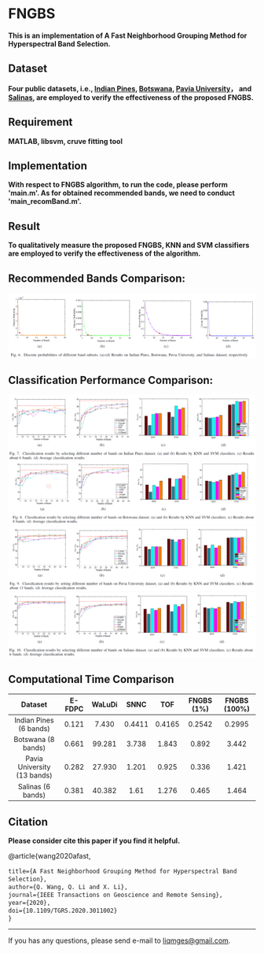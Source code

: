 FNGBS
======
**This is an implementation of  A Fast Neighborhood Grouping Method for Hyperspectral Band Selection.**
  
Dataset
------
**Four public datasets, i.e., [Indian Pines](http://www.ehu.eus/ccwintco/index.php?title=Hyperspectral_Remote_Sensing_Scenes "Indian Pines"), [Botswana](http://www.ehu.eus/ccwintco/index.php?title=Hyperspectral_Remote_Sensing_Scenes "Botswana"), [Pavia University](http://www.ehu.eus/ccwintco/index.php?title=Hyperspectral_Remote_Sensing_Scenes "Pavia University")， and [Salinas](http://www.ehu.eus/ccwintco/index.php?title=Hyperspectral_Remote_Sensing_Scenes "Salinas"), are employed to verify the effectiveness of the  proposed FNGBS.**

Requirement
---------
**MATLAB, libsvm, cruve fitting tool**

Implementation
--------
**With respect to FNGBS algorithm, to run the code, please perform 'main.m'. As for obtained recommended bands, we need to conduct 'main_recomBand.m'.**

Result
--------
**To qualitatively measure the proposed FNGBS, KNN and SVM classifiers are employed to verify the effectiveness of the algorithm.**

Recommended Bands Comparison:
---------
![Image text](https://raw.githubusercontent.com/qianngli/Images/master/FNGBS/recom.png)


Classification Performance Comparison:
----------
![Image text](https://raw.githubusercontent.com/qianngli/Images/master/FNGBS/indian_pines.png)
![Image text](https://raw.githubusercontent.com/qianngli/Images/master/FNGBS/Bot.png)
![Image text](https://raw.githubusercontent.com/qianngli/Images/master/FNGBS/PU.png)
![Image text](https://raw.githubusercontent.com/qianngli/Images/master/FNGBS/Salinas.png)

Computational Time Comparison
-------
| Dataset  |  E-FDPC |  WaLuDi |  SNNC | TOF | FNGBS (1%)| FNGBS (100%) |
| :------------: | :------------: | :------------: | :------------: | :------------: | :------------: | :------------: | 
|  Indian Pines (6 bands) | 0.121 | 7.430 | 0.4411 | 0.4165 | 0.2542 | 0.2995 | 
|  Botswana (8 bands)|   0.661 | 99.281 | 3.738 | 1.843 | 0.892 | 3.442 |   
|  Pavia University (13 bands) | 0.282 | 27.930 | 1.201 | 0.925 | 0.336 | 1.421 |
|  Salinas (6 bands) | 0.381 | 40.382 | 1.61 | 1.276 | 0.465 | 1.464 |

Citation 
--------
**Please consider cite this paper if you find it helpful.**

@article{wang2020afast,

	title={A Fast Neighborhood Grouping Method for Hyperspectral Band Selection},
	author={Q. Wang, Q. Li and X. Li},
	journal={IEEE Transactions on Geoscience and Remote Sensing},
	year={2020},
	doi={10.1109/TGRS.2020.3011002}
	}
	
	
--------
If you has any questions, please send e-mail to liqmges@gmail.com.
